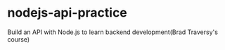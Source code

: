 # nodejs-api-practice
Build an API with Node.js to learn backend development(Brad Traversy's course)
